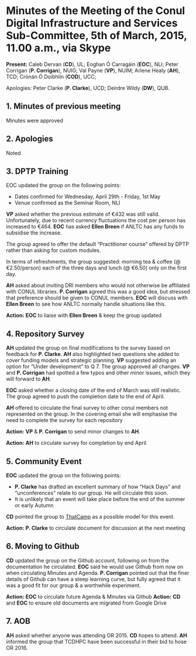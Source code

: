 # Minutes of the Meeting of the Conul Digital Infrastructure and Services Sub-Committee, 5th of March, 2015, 11.00 a.m., via Skype

**Present:** Caleb Dervan (**CD**), UL; Eoghan Ó Carragáin (**EOC**), NLI; Peter Corrigan (**P. Corrigan**), NUIG; Val Payne (**VP**), NUIM; Arlene Healy (**AH**), TCD; Crónán Ó Doibhlin (**COD**), UCC;

Apologies:  Peter Clarke (**P. Clarke**), UCD; Deirdre Wildy (**DW**), QUB.

## 1. Minutes of previous meeting

Minutes were approved

## 2. Apologies

Noted

## 3. DPTP Training

EOC updated the group on the following points:

* Dates confirmed for Wednesday, April 29th - Friday, 1st May
* Venue confirmed as the Seminar Room, NLI

**VP** asked whether the previous estimate of €432 was still valid. Unfortunately, due to recent currency fluctuations the cost per person has increased to €464. **EOC** has asked **Ellen Breen** if ANLTC has any funds to subsidise the increase.

The group agreed to offer the default
“Practitioner course” offered by DPTP rather than asking for custom modules.

In terms of refreshments, the group suggested: morning tea & coffee (@ €2.50/person) each of the three days and lunch (@ €6.50) only on the first day.

**AH** asked about inviting DRI members who would not otherwise be affiliated with CONUL libraries. **P. Corrigan** agreed this was a good idea, but stressed that preference should be given to CONUL members. **EOC** will discuss with **Ellen Breen** to see how ANLTC normally handle situations like this.

**Action:** **EOC** to liaise with **Ellen Breen** & keep the group updated


## 4. Repository Survey

**AH** updated the group on final modifications to the survey based on feedback for **P. Clarke**. **AH** also highlighted two questions she added to cover funding models and strategic planning. **VP** suggested adding an option for “Under development” to Q 7. The group approved all changes. **VP** and **P. Corrigan** had spotted a few typos and other minor issues, which they will forward to **AH**.

**EOC** asked whether a closing date of the end of March was still realistic. The group agreed to push the completion date to the end of April.

**AH** offered to circulate the final survey to other conul members not represented on the group. In the covering email she will emphasise the need to complete the survey for each repository

**Action:** **VP** & **P. Corrigan** to send minor changes to **AH**.

**Action:**  **AH** to circulate survey for completion by end April

## 5. Community Event

**EOC** updated the group on the following points:

* **P. Clarke** has drafted an excellent summary of how “Hack Days” and “unconferences”  relate to our group. He will circulate this soon.
* It is unlikely that an event will take place before the end of the summer or early Autumn

**CD** pointed the group to [ThatCamp](http://thatcamp.org/) as a possible model for this event.

**Action:** **P. Clarke** to circulate document for discussion at the next meeting

## 6. Moving to Github

**CD** updated the group on the Github account, following on from the documentation he circulated. **EOC** said he would use Github from now on when circulating Minutes and Agenda. **P. Corrigan** pointed out that the finer details of Github can have a steep learning curve, but fully agreed that it was a good fit for our group & a worthwhile experiment.

**Action:** **EOC** to circulate future Agenda & Minutes via Github
**Action:** **CD** and **EOC** to ensure old documents are migrated from Google Drive

## 7. AOB

**AH** asked whether anyone was attending OR 2015. **CD** hopes to attend. **AH** informed the group that TCDHPC have been successful in their bid to hose OR 2016.

